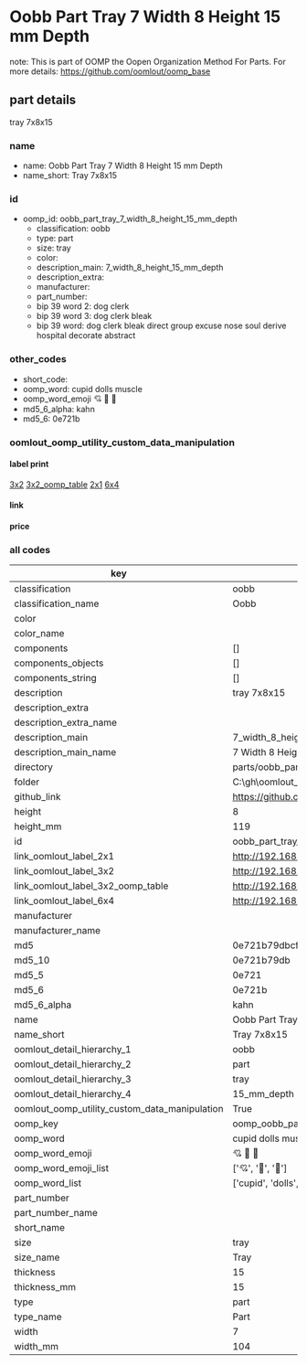# Oobb Part Tray 7 Width 8 Height 15 mm Depth  

note: This is part of OOMP the Oopen Organization Method For Parts. For more details: https://github.com/oomlout/oomp_base

##  part details
  



tray 7x8x15



### name
* name: Oobb Part Tray 7 Width 8 Height 15 mm Depth
* name_short: Tray 7x8x15 
### id
* oomp_id: oobb_part_tray_7_width_8_height_15_mm_depth
  * classification: oobb
  * type: part
  * size: tray
  * color: 
  * description_main: 7_width_8_height_15_mm_depth
  * description_extra: 
  * manufacturer: 
  * part_number: 
  * bip 39 word 2: dog clerk
  * bip 39 word 3: dog clerk bleak
  * bip 39 word: dog clerk bleak direct group excuse nose soul derive hospital decorate abstract

### other_codes
* short_code: 
* oomp_word: cupid dolls muscle
* oomp_word_emoji :cupid: :dolls: :muscle:
* md5_6_alpha: kahn
* md5_6: 0e721b






### oomlout_oomp_utility_custom_data_manipulation
#### label print
[3x2](http://192.168.1.245:1112/?label=oomp%20kahn)
[3x2_oomp_table](http://192.168.1.108:1112/?label=oomp%20kahn)
[2x1](http://192.168.1.242:1112/?label=oomp%20kahn)
[6x4](http://192.168.1.55:1112/?label=oomp%20kahn)    

#### link

                              

#### price







### all codes 
| key | value |  
| --- | --- |  
| classification | oobb |  
| classification_name | Oobb |  
| color |  |  
| color_name |  |  
| components | [] |  
| components_objects | [] |  
| components_string | [] |  
| description | tray 7x8x15 |  
| description_extra |  |  
| description_extra_name |  |  
| description_main | 7_width_8_height_15_mm_depth |  
| description_main_name | 7 Width 8 Height 15 mm Depth |  
| directory | parts/oobb_part_tray_7_width_8_height_15_mm_depth |  
| folder | C:\gh\oomlout_oobb_version_4_generated_parts\parts\oobb_part_tray_7_width_8_height_15_mm_depth |  
| github_link | https://github.com/oomlout/oomlout_oomp_part_src/tree/main/parts/oobb_part_tray_7_width_8_height_15_mm_depth |  
| height | 8 |  
| height_mm | 119 |  
| id | oobb_part_tray_7_width_8_height_15_mm_depth |  
| link_oomlout_label_2x1 | http://192.168.1.242:1112/?label=oomp%20kahn |  
| link_oomlout_label_3x2 | http://192.168.1.245:1112/?label=oomp%20kahn |  
| link_oomlout_label_3x2_oomp_table | http://192.168.1.108:1112/?label=oomp%20kahn |  
| link_oomlout_label_6x4 | http://192.168.1.55:1112/?label=oomp%20kahn |  
| manufacturer |  |  
| manufacturer_name |  |  
| md5 | 0e721b79dbcfb2cd3c3373e82f0a9a04 |  
| md5_10 | 0e721b79db |  
| md5_5 | 0e721 |  
| md5_6 | 0e721b |  
| md5_6_alpha | kahn |  
| name | Oobb Part Tray 7 Width 8 Height 15 mm Depth |  
| name_short | Tray 7x8x15  |  
| oomlout_detail_hierarchy_1 | oobb |  
| oomlout_detail_hierarchy_2 | part |  
| oomlout_detail_hierarchy_3 | tray |  
| oomlout_detail_hierarchy_4 | 15_mm_depth |  
| oomlout_oomp_utility_custom_data_manipulation | True |  
| oomp_key | oomp_oobb_part_tray_7_width_8_height_15_mm_depth |  
| oomp_word | cupid dolls muscle |  
| oomp_word_emoji | :cupid: :dolls: :muscle: |  
| oomp_word_emoji_list | [':cupid:', ':dolls:', ':muscle:'] |  
| oomp_word_list | ['cupid', 'dolls', 'muscle'] |  
| part_number |  |  
| part_number_name |  |  
| short_name |  |  
| size | tray |  
| size_name | Tray |  
| thickness | 15 |  
| thickness_mm | 15 |  
| type | part |  
| type_name | Part |  
| width | 7 |  
| width_mm | 104 |  
